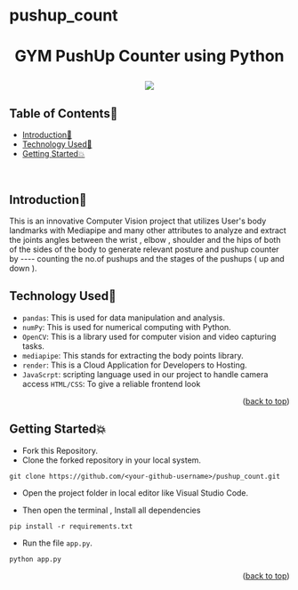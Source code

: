 # pushup_count

# <p align="center">GYM PushUp Counter using Python</p>

<!-- --------------------------------------------------------------------------------------------------------------------------------------------------------- -->

<div id="top"></div>
<div align="center">
<img src="https://forthebadge.com/images/badges/built-with-love.svg" />
  <br>
  
</div>
<h2>Table of Contents🧾</h2>

- [Introduction📌](#introduction)
- [Technology Used🚀](#technology-used)
- [Getting Started💥](#getting-started)
<br>

<!-- --------------------------------------------------------------------------------------------------------------------------------------------------------- -->

<h2>Introduction📌</h2>

This is an innovative Computer Vision project that utilizes User's body landmarks with Mediapipe and  many other attributes to analyze and extract the joints angles between the wrist , elbow , shoulder and the hips of both of the sides of the body to generate relevant posture and pushup counter by ---- counting the no.of pushups and the stages of the pushups ( up and down ).

<!-- --------------------------------------------------------------------------------------------------------------------------------------------------------- -->

<h2>Technology Used🚀</h2>

- `pandas`: This is used for data manipulation and analysis.
- `numPy`: This is used for numerical computing with Python.
- `OpenCV`: This is a library used for computer vision and video capturing tasks.
- `mediapipe`: This stands for extracting the body points library.
- `render`: This is a Cloud Application for Developers to Hosting.
- `JavaScrpt`: scripting language used in our project to handle camera access 
`HTML/CSS`: To give a reliable frontend look

<p align="right">(<a href="#top">back to top</a>)</p>

<!-- --------------------------------------------------------------------------------------------------------------------------------------------------------- -->


<!-- --------------------------------------------------------------------------------------------------------------------------------------------------------- -->

<h2>Getting Started💥</h2>

- Fork this Repository.
- Clone the forked repository in your local system.
```
git clone https://github.com/<your-github-username>/pushup_count.git
```

- Open the project folder in local editor like Visual Studio Code. 

- Then open the terminal , Install all dependencies 
```
pip install -r requirements.txt
```

- Run the file `app.py`.
```
python app.py 
```

<p align="right">(<a href="#top">back to top</a>)</p>

